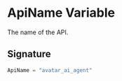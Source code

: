 # ApiName Variable

The name of the API.

## Signature

```typescript
ApiName = "avatar_ai_agent"
```
